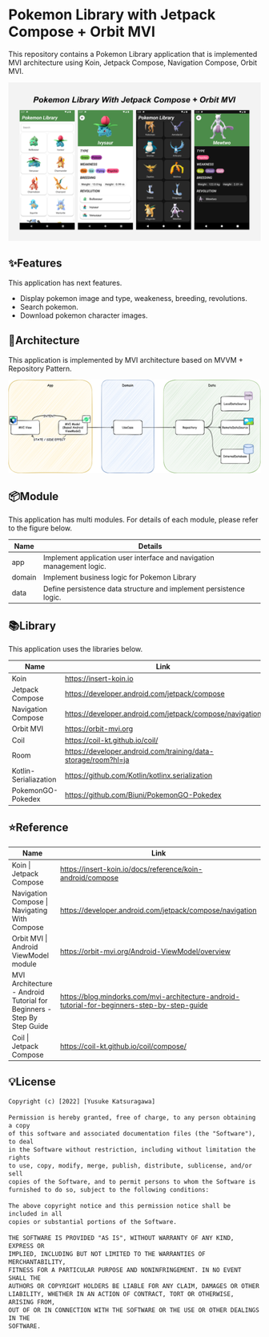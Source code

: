 # Pokemon Library with Jetpack Compose + Orbit MVI

This repository contains a Pokemon Library application that is implemented MVI architecture using Koin, Jetpack Compose, Navigation Compose, Orbit MVI.

<img src="docs/title.png">

## ✨Features

This application has next features.

- Display pokemon image and type, weakeness, breeding, revolutions.
- Search pokemon.
- Download pokemon character images.

## 🏢Architecture

This application is implemented by MVI architecture based on MVVM + Repository Pattern.

<img src="docs/architecture.png">

## 📦Module

This application has multi modules. For details of each module, please refer to the figure below.

| Name   | Details                                                      |
| ------ | ------------------------------------------------------------ |
| app    | Implement application user interface and navigation management logic. |
| domain | Implement business logic for Pokemon Library                 |
| data   | Define persistence data structure and implement persistence logic. |

## 📚Library

This application uses the libraries below.

| Name                  | Link                                                         |
| --------------------- | ------------------------------------------------------------ |
| Koin                  | https://insert-koin.io                                       |
| Jetpack Compose       | https://developer.android.com/jetpack/compose                |
| Navigation Compose    | https://developer.android.com/jetpack/compose/navigation     |
| Orbit MVI             | https://orbit-mvi.org                                        |
| Coil                  | https://coil-kt.github.io/coil/                              |
| Room                  | https://developer.android.com/training/data-storage/room?hl=ja |
| Kotlin-Serialiazation | https://github.com/Kotlin/kotlinx.serialization              |
| PokemonGO-Pokedex     | https://github.com/Biuni/PokemonGO-Pokedex                   |

## ⭐Reference

| Name                                                         | Link                                                         |
| ------------------------------------------------------------ | ------------------------------------------------------------ |
| Koin \| Jetpack Compose                                      | https://insert-koin.io/docs/reference/koin-android/compose   |
| Navigation Compose \| Navigating With Compose                | https://developer.android.com/jetpack/compose/navigation     |
| Orbit MVI \| Android ViewModel module                        | https://orbit-mvi.org/Android-ViewModel/overview             |
| MVI Architecture - Android Tutorial for Beginners - Step By Step Guide | https://blog.mindorks.com/mvi-architecture-android-tutorial-for-beginners-step-by-step-guide |
| Coil \| Jetpack Compose                                      | https://coil-kt.github.io/coil/compose/                      |

## 💡License

```
Copyright (c) [2022] [Yusuke Katsuragawa]

Permission is hereby granted, free of charge, to any person obtaining a copy
of this software and associated documentation files (the "Software"), to deal
in the Software without restriction, including without limitation the rights
to use, copy, modify, merge, publish, distribute, sublicense, and/or sell
copies of the Software, and to permit persons to whom the Software is
furnished to do so, subject to the following conditions:

The above copyright notice and this permission notice shall be included in all
copies or substantial portions of the Software.

THE SOFTWARE IS PROVIDED "AS IS", WITHOUT WARRANTY OF ANY KIND, EXPRESS OR
IMPLIED, INCLUDING BUT NOT LIMITED TO THE WARRANTIES OF MERCHANTABILITY,
FITNESS FOR A PARTICULAR PURPOSE AND NONINFRINGEMENT. IN NO EVENT SHALL THE
AUTHORS OR COPYRIGHT HOLDERS BE LIABLE FOR ANY CLAIM, DAMAGES OR OTHER
LIABILITY, WHETHER IN AN ACTION OF CONTRACT, TORT OR OTHERWISE, ARISING FROM,
OUT OF OR IN CONNECTION WITH THE SOFTWARE OR THE USE OR OTHER DEALINGS IN THE
SOFTWARE.
```